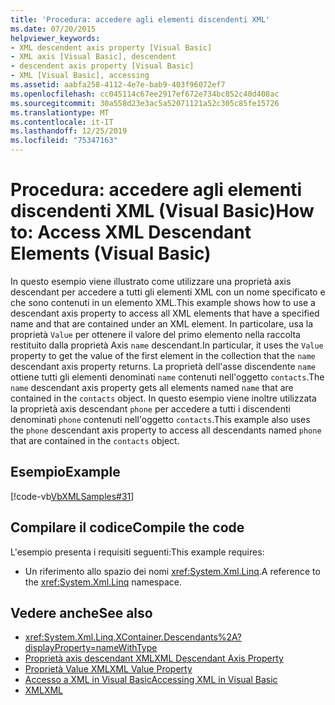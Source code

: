 ```yaml
---
title: 'Procedura: accedere agli elementi discendenti XML'
ms.date: 07/20/2015
helpviewer_keywords:
- XML descendent axis property [Visual Basic]
- XML axis [Visual Basic], descendent
- descendent axis property [Visual Basic]
- XML [Visual Basic], accessing
ms.assetid: aabfa258-4112-4e7e-bab9-403f96072ef7
ms.openlocfilehash: cc045114c67ee2917ef672e734bc852c40d408ac
ms.sourcegitcommit: 30a558d23e3ac5a52071121a52c305c85fe15726
ms.translationtype: MT
ms.contentlocale: it-IT
ms.lasthandoff: 12/25/2019
ms.locfileid: "75347163"
---
```

# <a name="how-to-access-xml-descendant-elements-visual-basic"></a><span data-ttu-id="2a3e7-102">Procedura: accedere agli elementi discendenti XML (Visual Basic)</span><span class="sxs-lookup"><span data-stu-id="2a3e7-102">How to: Access XML Descendant Elements (Visual Basic)</span></span>
<span data-ttu-id="2a3e7-103">In questo esempio viene illustrato come utilizzare una proprietà axis descendant per accedere a tutti gli elementi XML con un nome specificato e che sono contenuti in un elemento XML.</span><span class="sxs-lookup"><span data-stu-id="2a3e7-103">This example shows how to use a descendant axis property to access all XML elements that have a specified name and that are contained under an XML element.</span></span> <span data-ttu-id="2a3e7-104">In particolare, usa la proprietà `Value` per ottenere il valore del primo elemento nella raccolta restituito dalla proprietà Axis `name` descendant.</span><span class="sxs-lookup"><span data-stu-id="2a3e7-104">In particular, it uses the `Value` property to get the value of the first element in the collection that the `name` descendant axis property returns.</span></span> <span data-ttu-id="2a3e7-105">La proprietà dell'asse discendente `name` ottiene tutti gli elementi denominati `name` contenuti nell'oggetto `contacts`.</span><span class="sxs-lookup"><span data-stu-id="2a3e7-105">The `name` descendant axis property gets all elements named `name` that are contained in the `contacts` object.</span></span> <span data-ttu-id="2a3e7-106">In questo esempio viene inoltre utilizzata la proprietà axis descendant `phone` per accedere a tutti i discendenti denominati `phone` contenuti nell'oggetto `contacts`.</span><span class="sxs-lookup"><span data-stu-id="2a3e7-106">This example also uses the `phone` descendant axis property to access all descendants named `phone` that are contained in the `contacts` object.</span></span>  
  
## <a name="example"></a><span data-ttu-id="2a3e7-107">Esempio</span><span class="sxs-lookup"><span data-stu-id="2a3e7-107">Example</span></span>  
 [!code-vb[VbXMLSamples#31](~/samples/snippets/visualbasic/VS_Snippets_VBCSharp/VbXMLSamples/VB/XMLSamples13.vb#31)]  
  
## <a name="compile-the-code"></a><span data-ttu-id="2a3e7-108">Compilare il codice</span><span class="sxs-lookup"><span data-stu-id="2a3e7-108">Compile the code</span></span>  
 <span data-ttu-id="2a3e7-109">L'esempio presenta i requisiti seguenti:</span><span class="sxs-lookup"><span data-stu-id="2a3e7-109">This example requires:</span></span>  
  
- <span data-ttu-id="2a3e7-110">Un riferimento allo spazio dei nomi <xref:System.Xml.Linq>.</span><span class="sxs-lookup"><span data-stu-id="2a3e7-110">A reference to the <xref:System.Xml.Linq> namespace.</span></span>  
  
## <a name="see-also"></a><span data-ttu-id="2a3e7-111">Vedere anche</span><span class="sxs-lookup"><span data-stu-id="2a3e7-111">See also</span></span>

- <xref:System.Xml.Linq.XContainer.Descendants%2A?displayProperty=nameWithType>
- [<span data-ttu-id="2a3e7-112">Proprietà axis descendant XML</span><span class="sxs-lookup"><span data-stu-id="2a3e7-112">XML Descendant Axis Property</span></span>](../../../../visual-basic/language-reference/xml-axis/xml-descendant-axis-property.md)
- [<span data-ttu-id="2a3e7-113">Proprietà Value XML</span><span class="sxs-lookup"><span data-stu-id="2a3e7-113">XML Value Property</span></span>](../../../../visual-basic/language-reference/xml-axis/xml-value-property.md)
- [<span data-ttu-id="2a3e7-114">Accesso a XML in Visual Basic</span><span class="sxs-lookup"><span data-stu-id="2a3e7-114">Accessing XML in Visual Basic</span></span>](../../../../visual-basic/programming-guide/language-features/xml/accessing-xml.md)
- [<span data-ttu-id="2a3e7-115">XML</span><span class="sxs-lookup"><span data-stu-id="2a3e7-115">XML</span></span>](../../../../visual-basic/programming-guide/language-features/xml/index.md)
